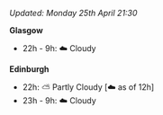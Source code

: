 *Updated: Monday 25th April 21:30*

**Glasgow**

* 22h - 9h: :cloud: Cloudy

**Edinburgh**

* 22h: :partly_sunny: Partly Cloudy [:cloud: as of 12h]
* 23h - 9h: :cloud: Cloudy
